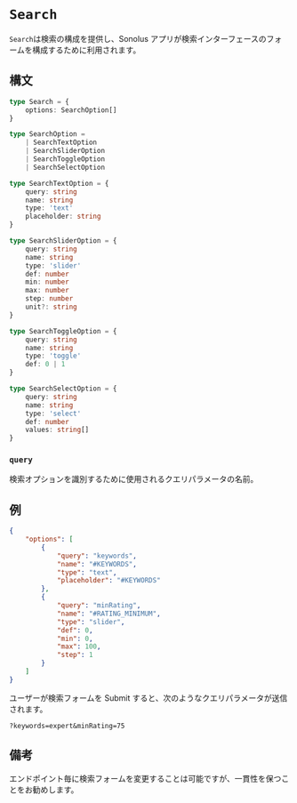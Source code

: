 # `Search`

`Search`は検索の構成を提供し、Sonolus アプリが検索インターフェースのフォームを構成するために利用されます。

## 構文

```ts
type Search = {
    options: SearchOption[]
}

type SearchOption =
    | SearchTextOption
    | SearchSliderOption
    | SearchToggleOption
    | SearchSelectOption

type SearchTextOption = {
    query: string
    name: string
    type: 'text'
    placeholder: string
}

type SearchSliderOption = {
    query: string
    name: string
    type: 'slider'
    def: number
    min: number
    max: number
    step: number
    unit?: string
}

type SearchToggleOption = {
    query: string
    name: string
    type: 'toggle'
    def: 0 | 1
}

type SearchSelectOption = {
    query: string
    name: string
    type: 'select'
    def: number
    values: string[]
}
```

### `query`

検索オプションを識別するために使用されるクエリパラメータの名前。

## 例

```json
{
    "options": [
        {
            "query": "keywords",
            "name": "#KEYWORDS",
            "type": "text",
            "placeholder": "#KEYWORDS"
        },
        {
            "query": "minRating",
            "name": "#RATING_MINIMUM",
            "type": "slider",
            "def": 0,
            "min": 0,
            "max": 100,
            "step": 1
        }
    ]
}
```

ユーザーが検索フォームを Submit すると、次のようなクエリパラメータが送信されます。

```url
?keywords=expert&minRating=75
```

## 備考

エンドポイント毎に検索フォームを変更することは可能ですが、一貫性を保つことをお勧めします。
